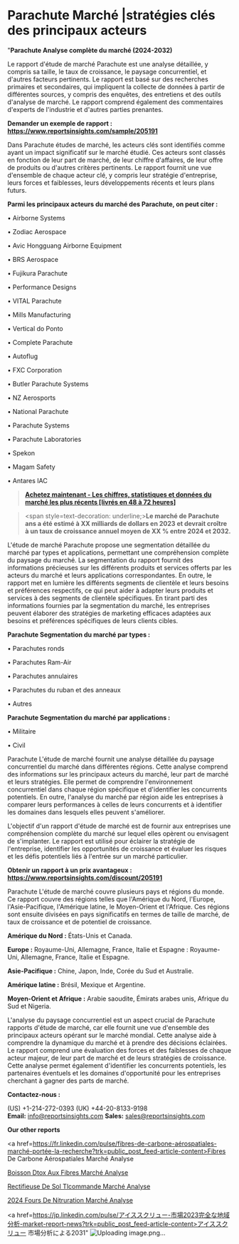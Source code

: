 # Parachute Marché |stratégies clés des principaux acteurs

"<strong>Parachute Analyse complète du marché (2024-2032)</strong>

Le rapport d'étude de marché Parachute est une analyse détaillée, y compris sa taille, le taux de croissance, le paysage concurrentiel, et d'autres facteurs pertinents. Le rapport est basé sur des recherches primaires et secondaires, qui impliquent la collecte de données à partir de différentes sources, y compris des enquêtes, des entretiens et des outils d'analyse de marché. Le rapport comprend également des commentaires d'experts de l'industrie et d'autres parties prenantes.

<strong>Demander un exemple de rapport : </strong><strong><a href=https://www.reportsinsights.com/sample/205191>https://www.reportsinsights.com/sample/205191</a></strong>

Dans Parachute études de marché, les acteurs clés sont identifiés comme ayant un impact significatif sur le marché étudié. Ces acteurs sont classés en fonction de leur part de marché, de leur chiffre d'affaires, de leur offre de produits ou d'autres critères pertinents. Le rapport fournit une vue d'ensemble de chaque acteur clé, y compris leur stratégie d'entreprise, leurs forces et faiblesses, leurs développements récents et leurs plans futurs.

<strong>Parmi les principaux acteurs du marché des Parachute, on peut citer :</strong>

• Airborne Systems

• Zodiac Aerospace

• Avic Hongguang Airborne Equipment

• BRS Aerospace

• Fujikura Parachute

• Performance Designs

• VITAL Parachute

• Mills Manufacturing

• Vertical do Ponto

• Complete Parachute

• Autoflug

• FXC Corporation

• Butler Parachute Systems

• NZ Aerosports

• National Parachute

• Parachute Systems

• Parachute Laboratories

• Spekon

• Magam Safety

• Antares IAC

<blockquote><a href=https://reportsinsights.com/buynow/205191><span style=text-decoration: underline;><strong>Achetez maintenant - Les chiffres, statistiques et données du marché les plus récents [livrés en 48 à 72 heures]</strong></span></a></blockquote>
<blockquote>
<div class=group w-full text-gray-800 dark:text-gray-100 border-b border-black/10 dark:border-gray-900/50 bg-gray-50 dark:bg-[#444654]>
<div class=flex p-4 gap-4 text-base md:gap-6 md:max-w-2xl lg:max-w-xl xl:max-w-3xl md:py-6 lg:px-0 m-auto>
<div class=relative flex flex-col w-[calc(100%-50px)] gap-1 md:gap-3 lg:w-[calc(100%-115px)]>
<div class=flex flex-grow flex-col gap-3>
<div class=min-h-[20px] flex flex-col items-start gap-4 whitespace-pre-wrap break-words>
<div class=result-streaming markdown prose w-full break-words dark:prose-invert light>

<span style=text-decoration: underline;><strong>Le marché de Parachute ans a été estimé à XX milliards de dollars en 2023 et devrait croître à un taux de croissance annuel moyen de XX % entre 2024 et 2032.</strong></span>

</div>
</div>
</div>
</div>
</div>
</div></blockquote>
L'étude de marché Parachute propose une segmentation détaillée du marché par types et applications, permettant une compréhension complète du paysage du marché. La segmentation du rapport fournit des informations précieuses sur les différents produits et services offerts par les acteurs du marché et leurs applications correspondantes. En outre, le rapport met en lumière les différents segments de clientèle et leurs besoins et préférences respectifs, ce qui peut aider à adapter leurs produits et services à des segments de clientèle spécifiques. En tirant parti des informations fournies par la segmentation du marché, les entreprises peuvent élaborer des stratégies de marketing efficaces adaptées aux besoins et préférences spécifiques de leurs clients cibles.

<strong>Parachute Segmentation du marché par types :</strong>

• Parachutes ronds

• Parachutes Ram-Air

• Parachutes annulaires

• Parachutes du ruban et des anneaux

• Autres

<strong>Parachute Segmentation du marché par applications :</strong>

• Militaire

• Civil

Parachute L'étude de marché fournit une analyse détaillée du paysage concurrentiel du marché dans différentes régions. Cette analyse comprend des informations sur les principaux acteurs du marché, leur part de marché et leurs stratégies. Elle permet de comprendre l'environnement concurrentiel dans chaque région spécifique et d'identifier les concurrents potentiels. En outre, l'analyse du marché par région aide les entreprises à comparer leurs performances à celles de leurs concurrents et à identifier les domaines dans lesquels elles peuvent s'améliorer.

L'objectif d'un rapport d'étude de marché est de fournir aux entreprises une compréhension complète du marché sur lequel elles opèrent ou envisagent de s'implanter. Le rapport est utilisé pour éclairer la stratégie de l'entreprise, identifier les opportunités de croissance et évaluer les risques et les défis potentiels liés à l'entrée sur un marché particulier.

<strong>Obtenir un rapport à un prix avantageux : <a href=https://www.reportsinsights.com/discount/205191>https://www.reportsinsights.com/discount/205191</a></strong>

Parachute L'étude de marché couvre plusieurs pays et régions du monde. Ce rapport couvre des régions telles que l'Amérique du Nord, l'Europe, l'Asie-Pacifique, l'Amérique latine, le Moyen-Orient et l'Afrique. Ces régions sont ensuite divisées en pays significatifs en termes de taille de marché, de taux de croissance et de potentiel de croissance.

<strong>Amérique du Nord :</strong> États-Unis et Canada.

<strong>Europe :</strong> Royaume-Uni, Allemagne, France, Italie et Espagne : Royaume-Uni, Allemagne, France, Italie et Espagne.

<strong>Asie-Pacifique :</strong> Chine, Japon, Inde, Corée du Sud et Australie.

<strong>Amérique latine :</strong> Brésil, Mexique et Argentine.

<strong>Moyen-Orient et Afrique :</strong> Arabie saoudite, Émirats arabes unis, Afrique du Sud et Nigeria.

L'analyse du paysage concurrentiel est un aspect crucial de Parachute rapports d'étude de marché, car elle fournit une vue d'ensemble des principaux acteurs opérant sur le marché mondial. Cette analyse aide à comprendre la dynamique du marché et à prendre des décisions éclairées. Le rapport comprend une évaluation des forces et des faiblesses de chaque acteur majeur, de leur part de marché et de leurs stratégies de croissance. Cette analyse permet également d'identifier les concurrents potentiels, les partenaires éventuels et les domaines d'opportunité pour les entreprises cherchant à gagner des parts de marché.

<strong>Contactez-nous :</strong>

(US) +1-214-272-0393
(UK) +44-20-8133-9198
<strong>Email:</strong> <a>info@reportsinsights.com</a>
<strong>Sales:</strong> <a>sales@reportsinsights.com</a>

<strong>Our other reports</strong>

<a href=https://fr.linkedin.com/pulse/fibres-de-carbone-aérospatiales-marché-portée-la-recherche?trk=public_post_feed-article-content>Fibres De Carbone Aérospatiales Marché Analyse</a>

<a href=https://www.linkedin.com/pulse/boisson-d%C3%A9tox-aux-fibres-march%C3%A9-analyse-et-tendances-1lysf/>Boisson Dtox Aux Fibres Marché Analyse</a>

<a href=https://www.linkedin.com/pulse/rectifieuse-de-sol-t%C3%A9l%C3%A9command%C3%A9e-march%C3%A9-rapport-nesef/>Rectifieuse De Sol Tlcommande Marché Analyse</a>

<a href=https://www.linkedin.com/pulse/2024-fours-de-nitruration-march%C3%A9-informations-qbaxc/>2024 Fours De Nitruration Marché Analyse</a>

<a href=https://jp.linkedin.com/pulse/アイススクリュー-市場2023完全な地域分析-market-report-news?trk=public_post_feed-article-content>アイススクリュー 市場分析による2031</a>"
![Uploading image.png…]()
